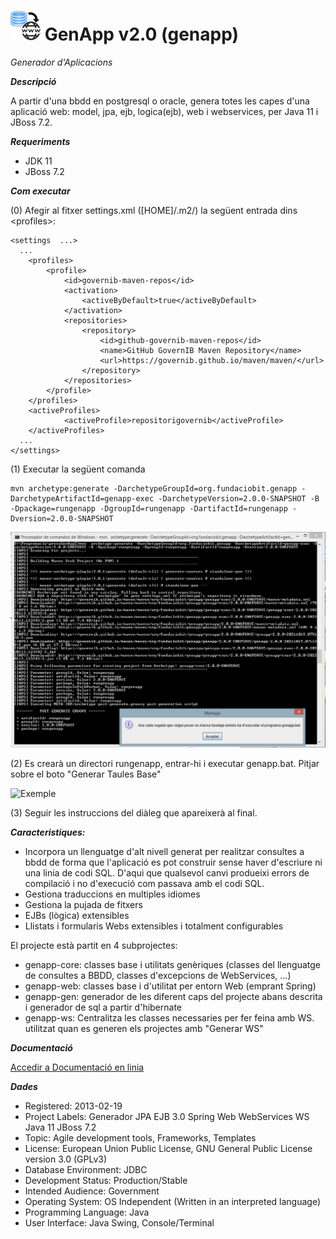 # ![Logo](https://github.com/GovernIB/maven/blob/binaris/genapp/projectinfo_Attachments/icon.jpg) GenApp v2.0 (genapp)  
*Generador d'Aplicacions*

***Descripció***

A partir d'una bbdd en postgresql o oracle, genera totes les capes d'una aplicació web: model, jpa, ejb, logica(ejb), web i webservices, per Java 11 i JBoss 7.2.

***Requeriments***
* JDK 11
* JBoss 7.2

***Com executar***

(0) Afegir al fitxer settings.xml ([HOME]/.m2/) la següent entrada dins <settings>\<profiles>:

```
<settings  ...>
  ...
	<profiles>
		<profile>
			<id>governib-maven-repos</id>
			<activation>
				<activeByDefault>true</activeByDefault>
			</activation>
			<repositories>
				<repository>
					<id>github-governib-maven-repos</id>
					<name>GitHub GovernIB Maven Repository</name>
					<url>https://governib.github.io/maven/maven/</url>
				</repository>
			</repositories>
		</profile>
	</profiles>
	<activeProfiles>
	        <activeProfile>repositorigovernib</activeProfile>
	</activeProfiles>
  ...
</settings>
```

(1) Executar la següent comanda

```
mvn archetype:generate -DarchetypeGroupId=org.fundaciobit.genapp -DarchetypeArtifactId=genapp-exec -DarchetypeVersion=2.0.0-SNAPSHOT -B -Dpackage=rungenapp -DgroupId=rungenapp -DartifactId=rungenapp -Dversion=2.0.0-SNAPSHOT
```

![Exemple](https://github.com/GovernIB/maven/blob/binaris/genapp/images/comanda_rungenapp.png)
	
(2) Es crearà un directori rungenapp, entrar-hi i executar genapp.bat. Pitjar sobre el boto "Generar Taules Base"

![Exemple](https://github.com/GovernIB/maven/blob/binaris/genapp/images/comanda_genapp2.png)
	
(3) Seguir les instruccions del diàleg que apareixerà al final.

***Caracteristiques:***
* Incorpora un llenguatge d'alt nivell generat per realitzar consultes a bbdd de forma que l'aplicació es pot construir sense haver d'escriure ni una linia de codi SQL. D'aqui que qualsevol canvi produeixi errors de compilació i no d'execució com passava amb el codi SQL.
* Gestiona traduccions en multiples idiomes
* Gestiona la pujada de fitxers
* EJBs (lògica) extensibles
* Llistats i formularis Webs extensibles i totalment configurables

El projecte està partit en 4 subprojectes:
* genapp-core: classes base i utilitats genèriques (classes del llenguatge de consultes a BBDD, classes d'excepcions de WebServices, ...)
* genapp-web: classes base i d'utilitat per entorn Web (emprant Spring)
* genapp-gen: generador de les diferent caps del projecte abans descrita i generador de sql a partir d'hibernate
* genapp-ws: Centralitza les classes necessaries per fer feina amb WS. utilitzat quan es generen els projectes amb "Generar WS"

***Documentació***

[Accedir a Documentació en linia](../../tree/genapp-2.0/README.md#documentaci%C3%B3)

***Dades***

* Registered: 2013-02-19
* Project Labels: Generador  JPA  EJB 3.0  Spring  Web  WebServices  WS  Java 11  JBoss 7.2
* Topic: Agile development tools,  Frameworks,  Templates
* License:  European Union Public License, GNU General Public License version 3.0 (GPLv3)
* Database Environment: JDBC
* Development Status: Production/Stable
* Intended Audience:  Government
* Operating System:  OS Independent (Written in an interpreted language)
* Programming Language: Java
* User Interface: Java Swing, Console/Terminal
